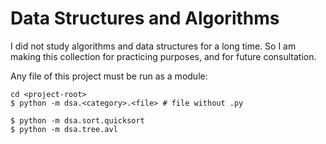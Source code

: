# Data Structures and Algorithms

I did not study algorithms and data structures for a long time.
So I am making this collection for practicing purposes, and for future consultation.

Any file of this project must be run as a module:
```shell
cd <project-root>
$ python -m dsa.<category>.<file> # file without .py

$ python -m dsa.sort.quicksort
$ python -m dsa.tree.avl
```